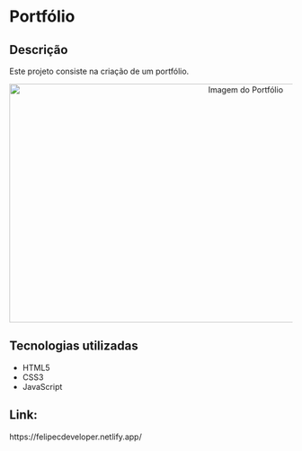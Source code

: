 <h1>Portfólio</h1>
<h2>Descrição</h2>
<p>Este projeto consiste na criação de um portfólio.</p>
<p align="center">
  <a href="https://felipecdeveloper.netlify.app/">
    <img height="425" width="825" src="https://github.com/FelipeCostaq/web-portfolio/blob/main/portfolio.png?raw=true" alt="Imagem do Portfólio">
  </a>
</p>
<h2>Tecnologias utilizadas</h2>
<ul>
  <li>HTML5</li>
  <li>CSS3</li>
  <li>JavaScript</li>
</ul>
<h2>Link: </h2>
<p>https://felipecdeveloper.netlify.app/</p>

